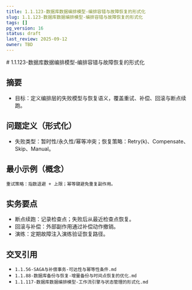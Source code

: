 ```yaml
---
title: 1.1.123-数据库数据编排模型-编排容错与故障恢复的形式化
slug: 1.1.123-数据库数据编排模型-编排容错与故障恢复的形式化
tags: []
pg_version: 16
status: draft
last_review: 2025-09-12
owner: TBD
---
```


﻿# 1.1.123-数据库数据编排模型-编排容错与故障恢复的形式化

## 摘要

- 目标：定义编排层的失败模型与恢复语义，覆盖重试、补偿、回滚与断点续跑。

## 问题定义（形式化）

- 失败类型：暂时性/永久性/幂等冲突；恢复策略：Retry(k)、Compensate、Skip、Manual。

## 最小示例（概念）

```text
重试策略：指数退避 + 上限；幂等键避免重复副作用。
```

## 实务要点

- 断点续跑：记录检查点；失败后从最近检查点恢复。
- 回滚与补偿：外部副作用通过补偿动作撤销。
- 演练：定期故障注入演练验证恢复路径。

## 交叉引用

- `1.1.56-SAGA与补偿事务-可达性与幂等性条件.md`
- `1.1.88-数据库备份与恢复-增量备份与时间点恢复的优化.md`
- `1.1.117-数据库数据编排模型-工作流引擎与状态管理的形式化.md`
